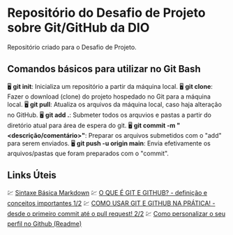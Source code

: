 # Repositório do Desafio de Projeto sobre Git/GitHub da DIO
Repositório criado para o Desafio de Projeto.

## Comandos básicos para utilizar no Git Bash
🖥️ <b>git init</b>: Inicializa um repositório a partir da máquina local.
🖥️ <b>git clone</b>: Fazer o download (clone) do projeto hospedado no Git para a máquina local.
🖥️ <b>git pull</b>: Atualiza os arquivos da máquina local, caso haja alteração no GitHub.
🖥️ <b>git add .</b>: Submeter todos os arquvios e pastas a partir do diretório atual para área de espera do git.
🖥️ <b>git commit -m "<descrição/comentário>"</b>: Preparar os arquivos submetidos com o "add" para serem enviados.
🖥️ <b>git push -u origin main</b>: Envia efetivamente os arquivos/pastas que foram preparados com o "commit".

## Links Úteis
💹 [Sintaxe Básica Markdown](https://www.markdownguide.org/basic-syntax/)
💹 [O QUE É GIT E GITHUB? - definição e conceitos importantes 1/2](https://youtu.be/DqTITcMq68k)
💹 [COMO USAR GIT E GITHUB NA PRÁTICA! - desde o primeiro commit até o pull request! 2/2](https://youtu.be/UBAX-13g8OM)
💹 [Como personalizar o seu perfil no Github (Readme)](https://youtu.be/TsaLQAetPLU)
